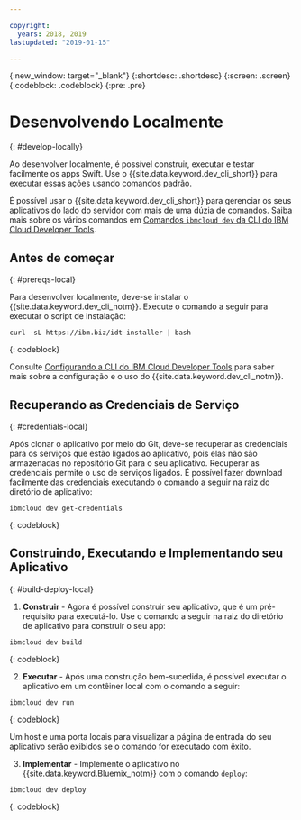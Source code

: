 ```yaml
---

copyright:
  years: 2018, 2019
lastupdated: "2019-01-15"

---
```


{:new_window: target="_blank"}
{:shortdesc: .shortdesc}
{:screen: .screen}
{:codeblock: .codeblock}
{:pre: .pre}

# Desenvolvendo Localmente
{: #develop-locally}

Ao desenvolver localmente, é possível construir, executar e testar facilmente os apps Swift. Use o {{site.data.keyword.dev_cli_short}} para executar essas ações usando comandos padrão. 

É possível usar o {{site.data.keyword.dev_cli_short}} para gerenciar os seus aplicativos do lado do servidor com mais de uma dúzia de comandos. Saiba mais sobre os vários comandos em [Comandos `ibmcloud dev` da CLI do IBM Cloud Developer Tools](/docs/cli/idt/commands.html).

## Antes de começar
{: #prereqs-local}

Para desenvolver localmente, deve-se instalar o {{site.data.keyword.dev_cli_notm}}. Execute o comando a seguir para executar o script de instalação:
```
curl -sL https://ibm.biz/idt-installer | bash
```
{: codeblock}

Consulte [Configurando a CLI do IBM Cloud Developer Tools](/docs/cli/idt/setting_up_idt.html) para saber mais sobre a configuração e o uso do {{site.data.keyword.dev_cli_notm}}.

## Recuperando as Credenciais de Serviço
{: #credentials-local}

Após clonar o aplicativo por meio do Git, deve-se recuperar as credenciais para os serviços que estão ligados ao aplicativo, pois elas não são armazenadas no repositório Git para o seu aplicativo. Recuperar as credenciais permite o uso de serviços ligados. É possível fazer download facilmente das credenciais executando o comando a seguir na raiz do diretório de aplicativo:
```
ibmcloud dev get-credentials
```
{: codeblock}

## Construindo, Executando e Implementando seu Aplicativo
{: #build-deploy-local}

1. **Construir** - Agora é possível construir seu aplicativo, que é um pré-requisito para executá-lo.
  Use o comando a seguir na raiz do diretório de aplicativo para construir o seu app:
  ```
  ibmcloud dev build
  ```
  {: codeblock}

2. **Executar** - Após uma construção bem-sucedida, é possível executar o aplicativo em um contêiner local com o comando a seguir:
  ```
  ibmcloud dev run
  ```
  {: codeblock}

  Um host e uma porta locais para visualizar a página de entrada do seu aplicativo serão exibidos se o comando for executado com êxito.

3. **Implementar** - Implemente o aplicativo no {{site.data.keyword.Bluemix_notm}} com o comando `deploy`:
  ```
  ibmcloud dev deploy
  ```
  {: codeblock}
